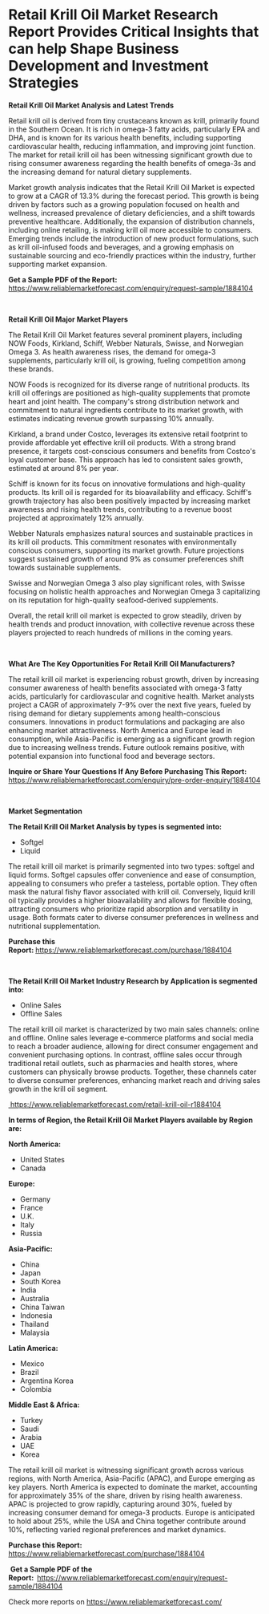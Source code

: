 <p><h1>Retail Krill Oil Market Research Report Provides Critical Insights that can help Shape Business Development and Investment Strategies</h1></p><p><strong>Retail Krill Oil Market Analysis and Latest Trends</strong></p>
<p><p>Retail krill oil is derived from tiny crustaceans known as krill, primarily found in the Southern Ocean. It is rich in omega-3 fatty acids, particularly EPA and DHA, and is known for its various health benefits, including supporting cardiovascular health, reducing inflammation, and improving joint function. The market for retail krill oil has been witnessing significant growth due to rising consumer awareness regarding the health benefits of omega-3s and the increasing demand for natural dietary supplements.</p><p>Market growth analysis indicates that the Retail Krill Oil Market is expected to grow at a CAGR of 13.3% during the forecast period. This growth is being driven by factors such as a growing population focused on health and wellness, increased prevalence of dietary deficiencies, and a shift towards preventive healthcare. Additionally, the expansion of distribution channels, including online retailing, is making krill oil more accessible to consumers. Emerging trends include the introduction of new product formulations, such as krill oil-infused foods and beverages, and a growing emphasis on sustainable sourcing and eco-friendly practices within the industry, further supporting market expansion.</p></p>
<p><strong>Get a Sample PDF of the Report:&nbsp;</strong> <a href="https://www.reliablemarketforecast.com/enquiry/request-sample/1884104?utm_campaign=2875&utm_medium=2&utm_source=Github&utm_content=ia&utm_term=07042025&utm_id=retail-krill-oil">https://www.reliablemarketforecast.com/enquiry/request-sample/1884104</a></p>
<p>&nbsp;</p>
<p><strong>Retail Krill Oil Major Market Players</strong></p>
<p><p>The Retail Krill Oil Market features several prominent players, including NOW Foods, Kirkland, Schiff, Webber Naturals, Swisse, and Norwegian Omega 3. As health awareness rises, the demand for omega-3 supplements, particularly krill oil, is growing, fueling competition among these brands.</p><p>NOW Foods is recognized for its diverse range of nutritional products. Its krill oil offerings are positioned as high-quality supplements that promote heart and joint health. The company's strong distribution network and commitment to natural ingredients contribute to its market growth, with estimates indicating revenue growth surpassing 10% annually.</p><p>Kirkland, a brand under Costco, leverages its extensive retail footprint to provide affordable yet effective krill oil products. With a strong brand presence, it targets cost-conscious consumers and benefits from Costco's loyal customer base. This approach has led to consistent sales growth, estimated at around 8% per year.</p><p>Schiff is known for its focus on innovative formulations and high-quality products. Its krill oil is regarded for its bioavailability and efficacy. Schiff's growth trajectory has also been positively impacted by increasing market awareness and rising health trends, contributing to a revenue boost projected at approximately 12% annually.</p><p>Webber Naturals emphasizes natural sources and sustainable practices in its krill oil products. This commitment resonates with environmentally conscious consumers, supporting its market growth. Future projections suggest sustained growth of around 9% as consumer preferences shift towards sustainable supplements.</p><p>Swisse and Norwegian Omega 3 also play significant roles, with Swisse focusing on holistic health approaches and Norwegian Omega 3 capitalizing on its reputation for high-quality seafood-derived supplements.</p><p>Overall, the retail krill oil market is expected to grow steadily, driven by health trends and product innovation, with collective revenue across these players projected to reach hundreds of millions in the coming years.</p></p>
<p>&nbsp;</p>
<p><strong>What Are The Key Opportunities For Retail Krill Oil Manufacturers?</strong></p>
<p><p>The retail krill oil market is experiencing robust growth, driven by increasing consumer awareness of health benefits associated with omega-3 fatty acids, particularly for cardiovascular and cognitive health. Market analysts project a CAGR of approximately 7-9% over the next five years, fueled by rising demand for dietary supplements among health-conscious consumers. Innovations in product formulations and packaging are also enhancing market attractiveness. North America and Europe lead in consumption, while Asia-Pacific is emerging as a significant growth region due to increasing wellness trends. Future outlook remains positive, with potential expansion into functional food and beverage sectors.</p></p>
<p><strong>Inquire or Share Your Questions If Any Before Purchasing This Report:</strong> <a href="https://www.reliablemarketforecast.com/enquiry/pre-order-enquiry/1884104?utm_campaign=2875&utm_medium=2&utm_source=Github&utm_content=ia&utm_term=07042025&utm_id=retail-krill-oil">https://www.reliablemarketforecast.com/enquiry/pre-order-enquiry/1884104</a></p>
<p>&nbsp;</p>
<p><strong>Market Segmentation</strong></p>
<p><strong>The Retail Krill Oil Market Analysis by types is segmented into:</strong></p>
<p><ul><li>Softgel</li><li>Liquid</li></ul></p>
<p><p>The retail krill oil market is primarily segmented into two types: softgel and liquid forms. Softgel capsules offer convenience and ease of consumption, appealing to consumers who prefer a tasteless, portable option. They often mask the natural fishy flavor associated with krill oil. Conversely, liquid krill oil typically provides a higher bioavailability and allows for flexible dosing, attracting consumers who prioritize rapid absorption and versatility in usage. Both formats cater to diverse consumer preferences in wellness and nutritional supplementation.</p></p>
<p><strong>Purchase this Report:&nbsp;</strong><a href="https://www.reliablemarketforecast.com/purchase/1884104?utm_campaign=2875&utm_medium=2&utm_source=Github&utm_content=ia&utm_term=07042025&utm_id=retail-krill-oil">https://www.reliablemarketforecast.com/purchase/1884104</a></p>
<p>&nbsp;</p>
<p><strong>The Retail Krill Oil Market Industry Research by Application is segmented into:</strong></p>
<p><ul><li>Online Sales</li><li>Offline Sales</li></ul></p>
<p><p>The retail krill oil market is characterized by two main sales channels: online and offline. Online sales leverage e-commerce platforms and social media to reach a broader audience, allowing for direct consumer engagement and convenient purchasing options. In contrast, offline sales occur through traditional retail outlets, such as pharmacies and health stores, where customers can physically browse products. Together, these channels cater to diverse consumer preferences, enhancing market reach and driving sales growth in the krill oil segment.</p></p>
<p><a href="https://www.reliablemarketforecast.com/retail-krill-oil-r1884104?utm_campaign=2875&utm_medium=2&utm_source=Github&utm_content=ia&utm_term=07042025&utm_id=retail-krill-oil">&nbsp;https://www.reliablemarketforecast.com/retail-krill-oil-r1884104</a></p>
<p><strong>In terms of Region, the Retail Krill Oil Market Players available by Region are:</strong></p>
<p>
    <p> <strong> North America: </strong>
        <ul>
            <li>United States</li>
            <li>Canada</li>
        </ul>
        </p> 
    <p> <strong> Europe: </strong>
        <ul>
            <li>Germany</li>
            <li>France</li>
            <li>U.K.</li>
            <li>Italy</li>
            <li>Russia</li>
        </ul>
        </p> 
    <p> <strong> Asia-Pacific: </strong>
        <ul>
            <li>China</li>
            <li>Japan</li>
            <li>South Korea</li>
            <li>India</li>
            <li>Australia</li>
            <li>China Taiwan</li>
            <li>Indonesia</li>
            <li>Thailand</li>
            <li>Malaysia</li>
        </ul>
        </p> 
    <p> <strong> Latin America: </strong>
        <ul>
            <li>Mexico</li>
            <li>Brazil</li>
            <li>Argentina Korea</li>
            <li>Colombia</li>
        </ul>
        </p> 
    <p> <strong> Middle East & Africa: </strong>
        <ul>
            <li>Turkey</li>
            <li>Saudi</li>
            <li>Arabia</li>
            <li>UAE</li>
            <li>Korea</li>
        </ul>
    </p>
    </p>
<p><p>The retail krill oil market is witnessing significant growth across various regions, with North America, Asia-Pacific (APAC), and Europe emerging as key players. North America is expected to dominate the market, accounting for approximately 35% of the share, driven by rising health awareness. APAC is projected to grow rapidly, capturing around 30%, fueled by increasing consumer demand for omega-3 products. Europe is anticipated to hold about 25%, while the USA and China together contribute around 10%, reflecting varied regional preferences and market dynamics.</p></p>
<p><strong>Purchase this Report: </strong><a href="https://www.reliablemarketforecast.com/purchase/1884104?utm_campaign=2875&utm_medium=2&utm_source=Github&utm_content=ia&utm_term=07042025&utm_id=retail-krill-oil">https://www.reliablemarketforecast.com/purchase/1884104</a></p>
<p>&nbsp;<strong>Get a Sample PDF of the Report:&nbsp;&nbsp;</strong><a href="https://www.reliablemarketforecast.com/enquiry/request-sample/1884104?utm_campaign=2875&utm_medium=2&utm_source=Github&utm_content=ia&utm_term=07042025&utm_id=retail-krill-oil">https://www.reliablemarketforecast.com/enquiry/request-sample/1884104</a></p>
<p><strong></strong></p>
<p>Check more reports on <a href="https://www.reliablemarketforecast.com/?utm_campaign=2875&utm_medium=2&utm_source=Github&utm_content=ia&utm_term=07042025&utm_id=retail-krill-oil">https://www.reliablemarketforecast.com/</a></p>